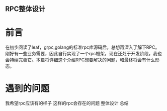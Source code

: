 RPC整体设计
-------------------------------

# 前言
在初步阅读了leaf，grpc,golang的标准rpc库源码后。总想再深入了解下RPC。刚好有一些业务需要，因此自行实现了一个rpc框架，现在还处于开发阶段，我也会持续完善它。本篇将详细这个介绍RPC想要解决的问题，和最终将会有什么形态。

# 遇到的问题
我希望rpc应该有的样子
这样的rpc会存在的问题
整体设计
总结

